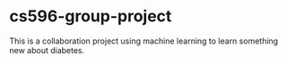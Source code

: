 # cs596-group-project
This is a collaboration project using machine learning to learn something new about diabetes.
